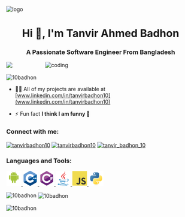 ![logo](https://github.com/10badhon/10badhon/blob/main/Blue%20and%20White%20Neon%20Programmer%20Personal%20Branding%20Youtube%20Banner.png)
<h1 align="center">Hi 👋, I'm Tanvir Ahmed Badhon</h1>
<h3 align="center">A Passionate Software Engineer From Bangladesh</h3>
<img src="https://user-images.githubusercontent.com/95478989/198955082-6e78ebb5-e1e4-49f9-8d32-6e5af3984dcd.gif"/>
<img align="right" alt="coding" width="400" src="https://user-images.githubusercontent.com/55389276/140866485-8fb1c876-9a8f-4d6a-98dc-08c4981eaf70.gif">
<p align="left"> <img src="https://komarev.com/ghpvc/?username=10badhon&label=Profile%20views&color=0e75b6&style=flat" alt="10badhon" /> </p>

- 👨‍💻 All of my projects are available at [www.linkedin.com/in/tanvirbadhon10](www.linkedin.com/in/tanvirbadhon10)

- ⚡ Fun fact **I think I am funny 👻**

<h3 align="left">Connect with me:</h3>
<p align="left">
<a href="https://linkedin.com/in/tanvirbadhon10" target="blank"><img align="center" src="https://raw.githubusercontent.com/rahuldkjain/github-profile-readme-generator/master/src/images/icons/Social/linked-in-alt.svg" alt="tanvirbadhon10" height="30" width="40" /></a>
<a href="https://fb.com/tanvirbadhon10" target="blank"><img align="center" src="https://raw.githubusercontent.com/rahuldkjain/github-profile-readme-generator/master/src/images/icons/Social/facebook.svg" alt="tanvirbadhon10" height="30" width="40" /></a>
<a href="https://instagram.com/tanvir_badhon_10" target="blank"><img align="center" src="https://raw.githubusercontent.com/rahuldkjain/github-profile-readme-generator/master/src/images/icons/Social/instagram.svg" alt="tanvir_badhon_10" height="30" width="40" /></a>
</p>

<h3 align="left">Languages and Tools:</h3>
<p align="left"> <a href="https://developer.android.com" target="_blank" rel="noreferrer"> <img src="https://raw.githubusercontent.com/devicons/devicon/master/icons/android/android-original-wordmark.svg" alt="android" width="40" height="40"/> </a> <a href="https://www.w3schools.com/cpp/" target="_blank" rel="noreferrer"> <img src="https://raw.githubusercontent.com/devicons/devicon/master/icons/cplusplus/cplusplus-original.svg" alt="cplusplus" width="40" height="40"/> </a> <a href="https://www.w3schools.com/cs/" target="_blank" rel="noreferrer"> <img src="https://raw.githubusercontent.com/devicons/devicon/master/icons/csharp/csharp-original.svg" alt="csharp" width="40" height="40"/> </a> <a href="https://www.java.com" target="_blank" rel="noreferrer"> <img src="https://raw.githubusercontent.com/devicons/devicon/master/icons/java/java-original.svg" alt="java" width="40" height="40"/> </a> <a href="https://developer.mozilla.org/en-US/docs/Web/JavaScript" target="_blank" rel="noreferrer"> <img src="https://raw.githubusercontent.com/devicons/devicon/master/icons/javascript/javascript-original.svg" alt="javascript" width="40" height="40"/> </a> <a href="https://www.python.org" target="_blank" rel="noreferrer"> <img src="https://raw.githubusercontent.com/devicons/devicon/master/icons/python/python-original.svg" alt="python" width="40" height="40"/> </a> </p>

<p><img align="left" src="https://github-readme-stats.vercel.app/api/top-langs?username=10badhon&show_icons=true&locale=en&layout=compact" alt="10badhon" /></p>

<p>&nbsp;<img align="center" src="https://github-readme-stats.vercel.app/api?username=10badhon&show_icons=true&locale=en" alt="10badhon" /></p>

<p><img align="center" src="https://github-readme-streak-stats.herokuapp.com/?user=10badhon&" alt="10badhon" /></p>
